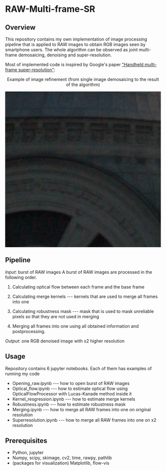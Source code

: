 # RAW-Multi-frame-SR
## Overview
This repository contains my own implementation of image processing pipeline that is applied to RAW images to obtain RGB images seen by smartphone users. The whole algorithm can be observed as joint multi-frame demosaicing, denoising and super-resolution. 

Most of implemented code is inspired by Google's paper ["Handheld multi-frame super-resolution"](https://sites.google.com/view/handheld-super-res/): 

<p align="center">
Example of image refinement (from single image demosaicing to the result of the algorithm)
</p>

<p align="center">
  <img src="https://github.com/Ippolitov2909/RAW-Multi-frame-SR/blob/main/illustrations/illustration.gif" width="600" align="middle"/>
</p>

## Pipeline
*Input*: burst of RAW images
A burst of RAW images are processed in the following order. 

1) Calculating optical flow between each frame and the base frame

2) Calculating merge kernels --- kernels that are used to merge all frames into one

3) Calculating robustness mask --- mask that is used to mask unreliable pixels so that they are not used in merging

4) Merging all frames into one using all obtained information and postprocessing.

*Output*: one RGB denoised image with x2 higher resolution

## Usage
Repository contains 6 jupyter notebooks. Each of them has examples of running my code

* Opening_raw.ipynb --- how to open burst of RAW images
* Optical_flow.ipynb --- how to estimate optical flow using OpticalFlowProcessor with Lucas-Kanade method inside it
* Kernel_resgression.ipynb --- how to estimate merge kernels
* Robustness.ipynb --- how to estimate robustness mask
* Merging.ipynb --- how to merge all RAW frames into one on original resolution
* Superresolution.ipynb --- how to merge all RAW frames into one on x2 resolution

## Prerequisites
* Python, jupyter
* Numpy, scipy, skimage, cv2, time, rawpy, pathlib
* (packages for visualization) Matplotlib, flow-vis
